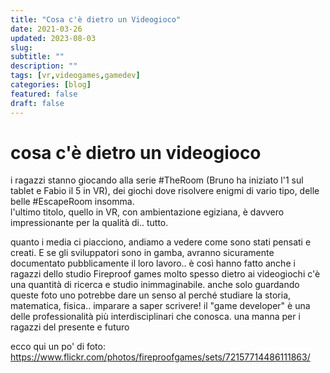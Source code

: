 ```yaml
---
title: "Cosa c'è dietro un Videogioco"
date: 2021-03-26
updated: 2023-08-03
slug:
subtitle: ""
description: ""
tags: [vr,videogames,gamedev]
categories: [blog]
featured: false
draft: false
---
```

# cosa c'è dietro un videogioco
i ragazzi stanno giocando alla serie #TheRoom (Bruno ha iniziato l'1 sul tablet e Fabio il 5 in VR), dei giochi dove risolvere enigmi di vario tipo, delle belle #EscapeRoom insomma.  
l'ultimo titolo, quello in VR, con ambientazione egiziana, è davvero impressionante per la qualità di.. tutto.

quanto i media ci piacciono, andiamo a vedere come sono stati pensati e creati. E se gli sviluppatori sono in gamba, avranno sicuramente documentato pubblicamente il loro lavoro.. è così hanno fatto anche i ragazzi dello studio Fireproof games
molto spesso dietro ai videogiochi c'è una quantità di ricerca e studio inimmaginabile. anche solo guardando queste foto uno potrebbe dare un senso al perché studiare la storia, matematica, fisica.. imparare a saper scrivere! il "game developer" è una delle professionalità più interdisciplinari che conosca. 
una manna per i ragazzi del presente e futuro

ecco qui un po' di foto: <https://www.flickr.com/photos/fireproofgames/sets/72157714486111863/>

